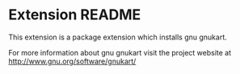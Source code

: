 # Extension README

This extension is a package extension which installs gnu gnukart.

For more information about gnu gnukart visit the project website at
http://www.gnu.org/software/gnukart/

